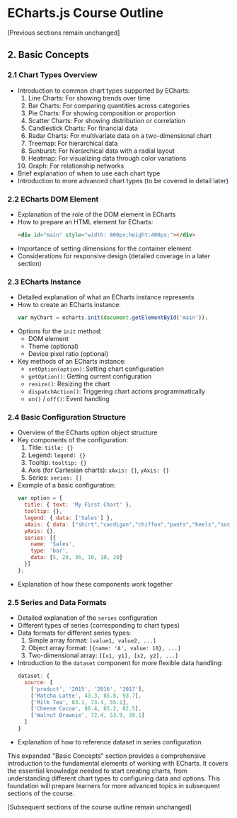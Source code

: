 # ECharts.js Course Outline

[Previous sections remain unchanged]

## 2. Basic Concepts

### 2.1 Chart Types Overview
- Introduction to common chart types supported by ECharts:
  1. Line Charts: For showing trends over time
  2. Bar Charts: For comparing quantities across categories
  3. Pie Charts: For showing composition or proportion
  4. Scatter Charts: For showing distribution or correlation
  5. Candlestick Charts: For financial data
  6. Radar Charts: For multivariate data on a two-dimensional chart
  7. Treemap: For hierarchical data
  8. Sunburst: For hierarchical data with a radial layout
  9. Heatmap: For visualizing data through color variations
  10. Graph: For relationship networks
- Brief explanation of when to use each chart type
- Introduction to more advanced chart types (to be covered in detail later)

### 2.2 ECharts DOM Element
- Explanation of the role of the DOM element in ECharts
- How to prepare an HTML element for ECharts:
  ```html
  <div id="main" style="width: 600px;height:400px;"></div>
  ```
- Importance of setting dimensions for the container element
- Considerations for responsive design (detailed coverage in a later section)

### 2.3 ECharts Instance
- Detailed explanation of what an ECharts instance represents
- How to create an ECharts instance:
  ```javascript
  var myChart = echarts.init(document.getElementById('main'));
  ```
- Options for the `init` method:
  - DOM element
  - Theme (optional)
  - Device pixel ratio (optional)
- Key methods of an ECharts instance:
  - `setOption(option)`: Setting chart configuration
  - `getOption()`: Getting current configuration
  - `resize()`: Resizing the chart
  - `dispatchAction()`: Triggering chart actions programmatically
  - `on()` / `off()`: Event handling

### 2.4 Basic Configuration Structure
- Overview of the ECharts option object structure
- Key components of the configuration:
  1. Title: `title: {}`
  2. Legend: `legend: {}`
  3. Tooltip: `tooltip: {}`
  4. Axis (for Cartesian charts): `xAxis: {}`, `yAxis: {}`
  5. Series: `series: []`
- Example of a basic configuration:
  ```javascript
  var option = {
    title: { text: 'My First Chart' },
    tooltip: {},
    legend: { data: ['Sales'] },
    xAxis: { data: ["shirt","cardigan","chiffon","pants","heels","socks"] },
    yAxis: {},
    series: [{
      name: 'Sales',
      type: 'bar',
      data: [5, 20, 36, 10, 10, 20]
    }]
  };
  ```
- Explanation of how these components work together

### 2.5 Series and Data Formats
- Detailed explanation of the `series` configuration
- Different types of series (corresponding to chart types)
- Data formats for different series types:
  1. Simple array format: `[value1, value2, ...]`
  2. Object array format: `[{name: 'A', value: 10}, ...]`
  3. Two-dimensional array: `[[x1, y1], [x2, y2], ...]`
- Introduction to the `dataset` component for more flexible data handling:
  ```javascript
  dataset: {
    source: [
      ['product', '2015', '2016', '2017'],
      ['Matcha Latte', 43.3, 85.8, 93.7],
      ['Milk Tea', 83.1, 73.4, 55.1],
      ['Cheese Cocoa', 86.4, 65.2, 82.5],
      ['Walnut Brownie', 72.4, 53.9, 39.1]
    ]
  }
  ```
- Explanation of how to reference dataset in series configuration

This expanded "Basic Concepts" section provides a comprehensive introduction to the fundamental elements of working with ECharts. It covers the essential knowledge needed to start creating charts, from understanding different chart types to configuring data and options. This foundation will prepare learners for more advanced topics in subsequent sections of the course.

[Subsequent sections of the course outline remain unchanged]
